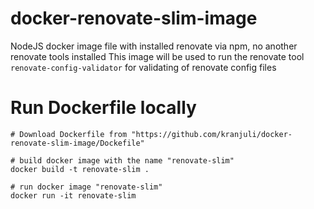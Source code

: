 # docker-renovate-slim-image
NodeJS docker image file with installed renovate via npm, no another renovate tools installed
This image will be used to run the renovate tool `renovate-config-validator` for validating
of renovate config files

# Run Dockerfile locally

````
# Download Dockerfile from "https://github.com/kranjuli/docker-renovate-slim-image/Dockefile"

# build docker image with the name "renovate-slim"
docker build -t renovate-slim .

# run docker image "renovate-slim"
docker run -it renovate-slim
````
